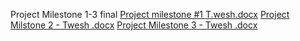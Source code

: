 Project Milestone 1-3 final 
[Project milestone #1 T.wesh.docx](https://github.com/user-attachments/files/17721240/Project.milestone.1.T.wesh.docx)
[Project Milstone 2 - Twesh .docx](https://github.com/user-attachments/files/17721242/Project.Milstone.2.-.Twesh.docx)
[Project Milestone 3 - Twesh .docx](https://github.com/user-attachments/files/17721254/Project.Milestone.3.-.Twesh.docx)
